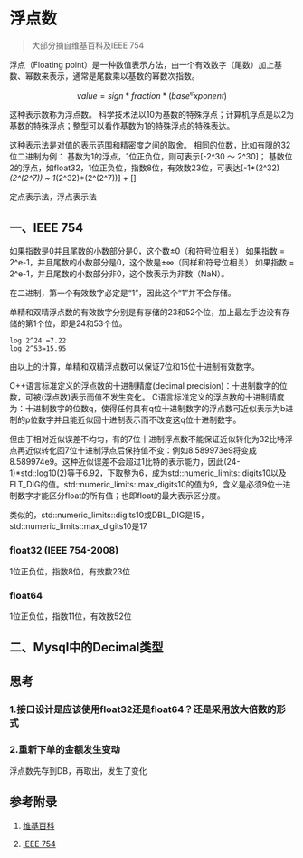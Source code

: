 # 浮点数
> 大部分摘自维基百科及IEEE 754

浮点（Floating point）是一种数值表示方法，由一个有效数字（尾数）加上基数、幂数来表示，通常是尾数乘以基数的幂数次指数。
```math
value = sign * fraction * (base^exponent)
```
这种表示数称为浮点数。
科学技术法以10为基数的特殊浮点；计算机浮点是以2为基数的特殊浮点；整型可以看作基数为1的特殊浮点的特殊表达。

这种表示法是对值的表示范围和精密度之间的取舍。
相同的位数，比如有限的32位二进制为例：
基数为1的浮点，1位正负位，则可表示[-2^30 ～ 2^30]；
基数位2的浮点，如float32，1位正负位，指数8位，有效数23位，可表达[-1*(2^32)*(2^(2^7)) ~ 1*(2^32)*(2^(2^7))] + []


定点表示法，浮点表示法

## 一、IEEE 754
如果指数是0并且尾数的小数部分是0，这个数±0（和符号位相关）
如果指数 = 2^e-1，并且尾数的小数部分是0，这个数是±∞（同样和符号位相关）
如果指数 = 2^e-1，并且尾数的小数部分非0，这个数表示为非数（NaN）。

在二进制，第一个有效数字必定是“1”，因此这个“1”并不会存储。

单精和双精浮点数的有效数字分别是有存储的23和52个位，加上最左手边没有存储的第1个位，即是24和53个位。
```
log 2^24 =7.22
log 2^53=15.95
```
由以上的计算，单精和双精浮点数可以保证7位和15位十进制有效数字。

C++语言标准定义的浮点数的十进制精度(decimal precision)：十进制数字的位数，可被(浮点数)表示而值不发生变化。
C语言标准定义的浮点数的十进制精度为：十进制数字的位数q，使得任何具有q位十进制数字的浮点数可近似表示为b进制的p位数字并且能近似回十进制表示而不改变这q位十进制数字。

但由于相对近似误差不均匀，有的7位十进制浮点数不能保证近似转化为32比特浮点再近似转化回7位十进制浮点后保持值不变：例如8.589973e9将变成8.589974e9。这种近似误差不会超过1比特的表示能力，因此(24-1)*std::log10(2)等于6.92，下取整为6，成为std::numeric_limits<float>::digits10以及FLT_DIG的值。std::numeric_limits<float>::max_digits10的值为9，含义是必须9位十进制数字才能区分float的所有值；也即float的最大表示区分度。

类似的，std::numeric_limits<double>::digits10或DBL_DIG是15， 
std::numeric_limits<double>::max_digits10是17

### float32 (IEEE 754-2008)
1位正负位，指数8位，有效数23位
### float64
1位正负位，指数11位，有效数52位

## 二、Mysql中的Decimal类型


## 思考
### 1.接口设计是应该使用float32还是float64？还是采用放大倍数的形式
### 2.重新下单的金额发生变动
浮点数先存到DB，再取出，发生了变化

## 参考附录
1. [维基百科](https://zh.wikipedia.org/wiki/IEEE_754)

2. [IEEE 754](https://web.archive.org/web/20070505021348/http://babbage.cs.qc.edu/courses/cs341/IEEE-754references.html) 